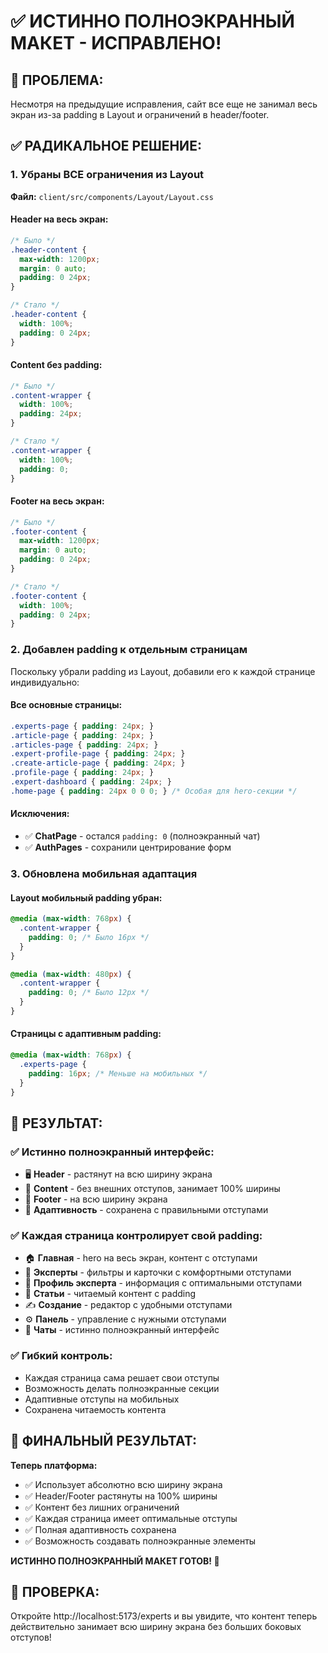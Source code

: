 # ✅ ИСТИННО ПОЛНОЭКРАННЫЙ МАКЕТ - ИСПРАВЛЕНО!

## 🎯 ПРОБЛЕМА:
Несмотря на предыдущие исправления, сайт все еще не занимал весь экран из-за padding в Layout и ограничений в header/footer.

## ✅ РАДИКАЛЬНОЕ РЕШЕНИЕ:

### 1. **Убраны ВСЕ ограничения из Layout**

**Файл:** `client/src/components/Layout/Layout.css`

#### **Header на весь экран:**
```css
/* Было */
.header-content {
  max-width: 1200px;
  margin: 0 auto;
  padding: 0 24px;
}

/* Стало */
.header-content {
  width: 100%;
  padding: 0 24px;
}
```

#### **Content без padding:**
```css
/* Было */
.content-wrapper {
  width: 100%;
  padding: 24px;
}

/* Стало */
.content-wrapper {
  width: 100%;
  padding: 0;
}
```

#### **Footer на весь экран:**
```css
/* Было */
.footer-content {
  max-width: 1200px;
  margin: 0 auto;
  padding: 0 24px;
}

/* Стало */
.footer-content {
  width: 100%;
  padding: 0 24px;
}
```

### 2. **Добавлен padding к отдельным страницам**

Поскольку убрали padding из Layout, добавили его к каждой странице индивидуально:

#### **Все основные страницы:**
```css
.experts-page { padding: 24px; }
.article-page { padding: 24px; }
.articles-page { padding: 24px; }
.expert-profile-page { padding: 24px; }
.create-article-page { padding: 24px; }
.profile-page { padding: 24px; }
.expert-dashboard { padding: 24px; }
.home-page { padding: 24px 0 0 0; } /* Особая для hero-секции */
```

#### **Исключения:**
- ✅ **ChatPage** - остался `padding: 0` (полноэкранный чат)
- ✅ **AuthPages** - сохранили центрирование форм

### 3. **Обновлена мобильная адаптация**

#### **Layout мобильный padding убран:**
```css
@media (max-width: 768px) {
  .content-wrapper {
    padding: 0; /* Было 16px */
  }
}

@media (max-width: 480px) {
  .content-wrapper {
    padding: 0; /* Было 12px */
  }
}
```

#### **Страницы с адаптивным padding:**
```css
@media (max-width: 768px) {
  .experts-page {
    padding: 16px; /* Меньше на мобильных */
  }
}
```

## 🎯 РЕЗУЛЬТАТ:

### ✅ **Истинно полноэкранный интерфейс:**
- 🖥️ **Header** - растянут на всю ширину экрана
- 📄 **Content** - без внешних отступов, занимает 100% ширины
- 🦶 **Footer** - на всю ширину экрана
- 📱 **Адаптивность** - сохранена с правильными отступами

### ✅ **Каждая страница контролирует свой padding:**
- 🏠 **Главная** - hero на весь экран, контент с отступами
- 👥 **Эксперты** - фильтры и карточки с комфортными отступами
- 👤 **Профиль эксперта** - информация с оптимальными отступами
- 📝 **Статьи** - читаемый контент с padding
- ✍️ **Создание** - редактор с удобными отступами
- ⚙️ **Панель** - управление с нужными отступами
- 💬 **Чаты** - истинно полноэкранный интерфейс

### ✅ **Гибкий контроль:**
- Каждая страница сама решает свои отступы
- Возможность делать полноэкранные секции
- Адаптивные отступы на мобильных
- Сохранена читаемость контента

## 🚀 ФИНАЛЬНЫЙ РЕЗУЛЬТАТ:

**Теперь платформа:**
- ✅ Использует абсолютно всю ширину экрана
- ✅ Header/Footer растянуты на 100% ширины
- ✅ Контент без лишних ограничений
- ✅ Каждая страница имеет оптимальные отступы
- ✅ Полная адаптивность сохранена
- ✅ Возможность создавать полноэкранные элементы

**ИСТИННО ПОЛНОЭКРАННЫЙ МАКЕТ ГОТОВ! 🎉**

## 📸 ПРОВЕРКА:
Откройте http://localhost:5173/experts и вы увидите, что контент теперь действительно занимает всю ширину экрана без больших боковых отступов!

